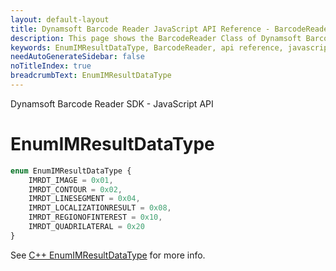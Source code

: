 ```yaml
---
layout: default-layout
title: Dynamsoft Barcode Reader JavaScript API Reference - BarcodeReader
description: This page shows the BarcodeReader Class of Dynamsoft Barcode Reader JavaScript SDK.
keywords: EnumIMResultDataType, BarcodeReader, api reference, javascript, js
needAutoGenerateSidebar: false
noTitleIndex: true
breadcrumbText: EnumIMResultDataType
---
```


Dynamsoft Barcode Reader SDK - JavaScript API
# EnumIMResultDataType

```ts
enum EnumIMResultDataType {
    IMRDT_IMAGE = 0x01, 
    IMRDT_CONTOUR = 0x02, 
    IMRDT_LINESEGMENT = 0x04, 
    IMRDT_LOCALIZATIONRESULT = 0x08,
    IMRDT_REGIONOFINTEREST = 0x10,
    IMRDT_QUADRILATERAL = 0x20
}
```

See [C++ EnumIMResultDataType](https://www.dynamsoft.com/barcode-reader/parameters/enum/result-enums.html?ver=latest#imresultdatatype) for more info.